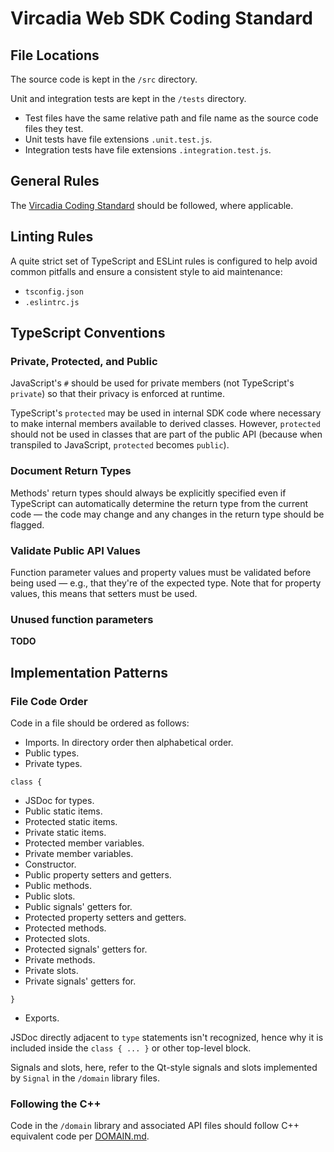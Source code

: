 
# Vircadia Web SDK Coding Standard


## File Locations

The source code is kept in the `/src` directory.

Unit and integration tests are kept in the `/tests` directory.
- Test files have the same relative path and file name as the source code files they test.
- Unit tests have file extensions `.unit.test.js`.
- Integration tests have file extensions `.integration.test.js`.


## General Rules

The [Vircadia Coding Standard](https://github.com/vircadia/vircadia/blob/master/CODING_STANDARD.md) should be followed, where
applicable.


## Linting Rules

A quite strict set of TypeScript and ESLint rules is configured to help avoid common pitfalls and ensure a consistent style to
aid maintenance:
- `tsconfig.json`
- `.eslintrc.js`


## TypeScript Conventions

### Private, Protected, and Public

JavaScript's `#` should be used for private members (not TypeScript's `private`) so that their privacy is enforced at runtime.

TypeScript's `protected` may be used in internal SDK code where necessary to make internal members available to derived
classes. However, `protected` should not be used in classes that are part of the public API (because when transpiled to
JavaScript, `protected` becomes `public`).


### Document Return Types

Methods' return types should always be explicitly specified even if TypeScript can automatically determine the return type from
the current code &mdash; the code may change and any changes in the return type should be flagged.

### Validate Public API Values

Function parameter values and property values must be validated before being used &mdash; e.g., that they're of the expected
type. Note that for property values, this means that setters must be used.

### Unused function parameters

**TODO**


## Implementation Patterns

### File Code Order

Code in a file should be ordered as follows:
- Imports. In directory order then alphabetical order.
- Public types.
- Private types.

`class {`
- JSDoc for types.
- Public static items.
- Protected static items.
- Private static items.
- Protected member variables.
- Private member variables.
- Constructor.
- Public property setters and getters.
- Public methods.
- Public slots.
- Public signals' getters for.
- Protected property setters and getters.
- Protected methods.
- Protected slots.
- Protected signals' getters for.
- Private methods.
- Private slots.
- Private signals' getters for.

`}`
- Exports.

JSDoc directly adjacent to `type` statements isn't recognized, hence why it is included inside the `class { ... }` or other
top-level block.

Signals and slots, here, refer to the Qt-style signals and slots implemented by `Signal` in the `/domain` library files.

### Following the C++

Code in the `/domain` library and associated API files should follow C++ equivalent code per
[DOMAIN.md](/src/domain/DOMAIN/md).
